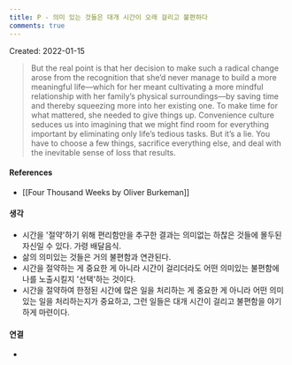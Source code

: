 ```yaml
---
title: P - 의미 있는 것들은 대개 시간이 오래 걸리고 불편하다
comments: true
---
```



Created: 2022-01-15

>But the real point is that her decision to make such a radical change arose from the recognition that she’d never manage to build a more meaningful life—which for her meant cultivating a more mindful relationship with her family’s physical surroundings—by saving time and thereby squeezing more into her existing one. To make time for what mattered, she needed to give things up. Convenience culture seduces us into imagining that we might find room for everything important by eliminating only life’s tedious tasks. But it’s a lie. You have to choose a few things, sacrifice everything else, and deal with the inevitable sense of loss that results.

#### References
- [[Four Thousand Weeks by Oliver Burkeman]]

#### 생각
- 시간을 '절약'하기 위해 편리함만을 추구한 결과는 의미없는 하찮은 것들에 몰두된 자신일 수 있다. 가령 배달음식.
- 삶의 의미있는 것들은 거의 불편함과 연관된다.
- 시간을 절약하는 게 중요한 게 아니라 시간이 걸리더라도 어떤 의미있는 불편함에 나를 노출시킬지 '선택'하는 것이다. 
- 시간을 절약하여 한정된 시간에 많은 일을 처리하는 게 중요한 게 아니라 어떤 의미있는 일을 처리하는지가 중요하고, 그런 일들은 대개 시간이 걸리고 불편함을 야기하게 마련이다.

#### 연결
- 